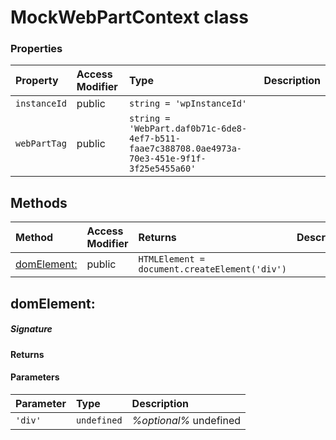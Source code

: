 # MockWebPartContext class




### Properties

| Property	   | Access Modifier | Type	| Description|
|:-------------|:----|:-------|:-----------|
|`instanceId`     | public | `string = 'wpInstanceId'` |  |
|`webPartTag`     | public | `string = 'WebPart.daf0b71c-6de8-4ef7-b511-faae7c388708.0ae4973a-70e3-451e-9f1f-3f25e5455a60'` |  |




## Methods

| Method	   | Access Modifier | Returns	| Description|
|:-------------|:----|:-------|:-----------|
|[domElement:](#domelement:)     | public | `HTMLElement = document.createElement('div')` |  |




## domElement:



##### Signature

#### Returns

#### Parameters


| Parameter	   | Type    | Description |
|:-------------|:---------------|:------------|
| `'div' `    | `undefined` | _%optional%_ undefined |

